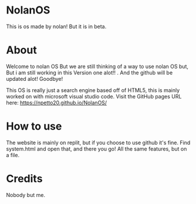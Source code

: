# NolanOS
This is os made by nolan! But it is in beta.

# About

Welcome to nolan OS 
But we are still thinking of a way to use nolan OS but,
But i am still working in this Version one alot!! . And the github will be updated 
alot! Goodbye!


This OS is really just a search engine based off of HTML5, this is mainly worked on with microsoft visual studio code. 
Visit the GitHub pages URL here: https://npetto20.github.io/NolanOS/

# How to use
The website is mainly on replit, but if you choose to use github it's fine. Find system.html and open that, and there you go! All the same features, but on a file.

# Credits
Nobody but me.

